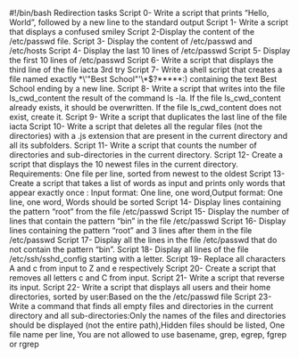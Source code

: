#!/bin/bash
Redirection tasks
Script 0- Write a script that prints “Hello, World”, followed by a new line to the standard output
Script 1- Write a script that displays a confused smiley
Script 2-Display the content of the /etc/passwd file.
Script 3- Display the content of /etc/passwd and /etc/hosts
Script 4- Display the last 10 lines of /etc/passwd
Script 5- Display the first 10 lines of /etc/passwd
Script 6- Write a script that displays the third line of the file iacta 3rd try
Script 7- Write a shell script that creates a file named exactly \*\\'"Best School"\'\\*$\?\*\*\*\*\*:) containing the text Best School ending by a new line.
Script 8- Write a script that writes into the file ls_cwd_content the result of the command ls -la. If the file ls_cwd_content already exists, it should be overwritten. If the file ls_cwd_content does not exist, create it.
Script 9- Write a script that duplicates the last line of the file iacta
Script 10- Write a script that deletes all the regular files (not the directories) with a .js extension that are present in the current directory and all its subfolders.
Script 11- Write a script that counts the number of directories and sub-directories in the current directory.
Script 12- Create a script that displays the 10 newest files in the current directory. Requirements: One file per line, sorted from newest to the oldest
Script 13- Create a script that takes a list of words as input and prints only words that appear exactly once : Input format: One line, one word,Output format: One line, one word, Words should be sorted
Script 14- Display lines containing the pattern “root” from the file /etc/passwd
Script 15- Display the number of lines that contain the pattern “bin” in the file /etc/passwd
Script 16- Display lines containing the pattern “root” and 3 lines after them in the file /etc/passwd
Script 17- Display all the lines in the file /etc/passwd that do not contain the pattern “bin”.
Script 18- Display all lines of the file /etc/ssh/sshd_config starting with a letter.
Script 19- Replace all characters A and c from input to Z and e respectively
Script 20- Create a script that removes all letters c and C from input.
Script 21- Write a script that reverse its input.
Script 22- Write a script that displays all users and their home directories, sorted by user:Based on the the /etc/passwd file
Script 23- Write a command that finds all empty files and directories in the current directory and all sub-directories:Only the names of the files and directories should be displayed (not the entire path),Hidden files should be listed, One file name per line, You are not allowed to use basename, grep, egrep, fgrep or rgrep
